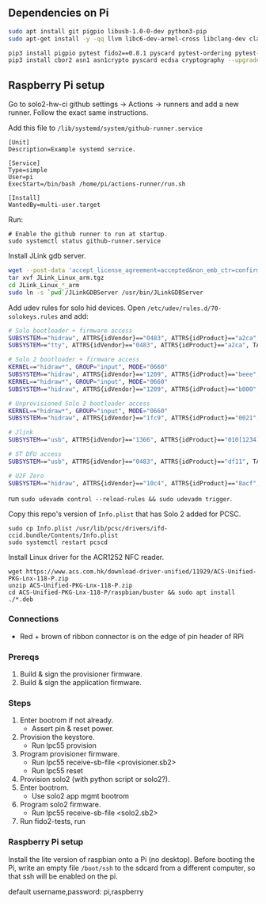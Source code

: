 
## Dependencies on Pi

```bash
sudo apt install git pigpio libusb-1.0-0-dev python3-pip
sudo apt-get install -y -qq llvm libc6-dev-armel-cross libclang-dev clang pcscd pcsc-tools python3-setuptools swig gcc libpcsclite-dev python3-dev
```

```bash
pip3 install pigpio pytest fido2==0.8.1 pyscard pytest-ordering pytest-rerunfailures seedweed>=1.0rc7 solo-python==0.0.27
pip3 install cbor2 asn1 asn1crypto pyscard ecdsa cryptography --upgrade
```

## Raspberry Pi setup

Go to solo2-hw-ci github settings -> Actions -> runners and add a new runner.  Follow the exact same instructions.

Add this file to `/lib/systemd/system/github-runner.service`

```
[Unit]
Description=Example systemd service.

[Service]
Type=simple
User=pi
ExecStart=/bin/bash /home/pi/actions-runner/run.sh

[Install]
WantedBy=multi-user.target
```

Run:

```
# Enable the github runner to run at startup.
sudo systemctl status github-runner.service
```

Install JLink gdb server.

```bash
wget --post-data 'accept_license_agreement=accepted&non_emb_ctr=confirmed&submit=Download+software' https://www.segger.com/downloads/jlink/JLink_Linux_arm.tgz
tar xvf JLink_Linux_arm.tgz
cd JLink_Linux_*_arm
sudo ln -s `pwd`/JLinkGDBServer /usr/bin/JLinkGDBServer
```

Add udev rules for solo hid devices.  Open `/etc/udev/rules.d/70-solokeys.rules` and add:

```bash
# Solo bootloader + firmware access
SUBSYSTEM=="hidraw", ATTRS{idVendor}=="0483", ATTRS{idProduct}=="a2ca", TAG+="uaccess"
SUBSYSTEM=="tty", ATTRS{idVendor}=="0483", ATTRS{idProduct}=="a2ca", TAG+="uaccess"

# Solo 2 bootloader + firmware access
KERNEL=="hidraw*", GROUP="input", MODE="0660"
SUBSYSTEM=="hidraw", ATTRS{idVendor}=="1209", ATTRS{idProduct}=="beee", TAG+="uaccess"
KERNEL=="hidraw*", GROUP="input", MODE="0660"
SUBSYSTEM=="hidraw", ATTRS{idVendor}=="1209", ATTRS{idProduct}=="b000", TAG+="uaccess"

# Unprovisioned Solo 2 bootloader access
KERNEL=="hidraw*", GROUP="input", MODE="0660"
SUBSYSTEM=="hidraw", ATTRS{idVendor}=="1fc9", ATTRS{idProduct}=="0021", TAG+="uaccess"

# Jlink
SUBSYSTEM=="usb", ATTRS{idVendor}=="1366", ATTRS{idProduct}=="010[1234]", MODE="664", GROUP="input"   

# ST DFU access
SUBSYSTEM=="usb", ATTRS{idVendor}=="0483", ATTRS{idProduct}=="df11", TAG+="uaccess"

# U2F Zero
SUBSYSTEM=="hidraw", ATTRS{idVendor}=="10c4", ATTRS{idProduct}=="8acf", TAG+="uaccess"
```

run `sudo udevadm control --reload-rules && sudo udevadm trigger`.

Copy this repo's version of `Info.plist` that has Solo 2 added for PCSC.

```
sudo cp Info.plist /usr/lib/pcsc/drivers/ifd-ccid.bundle/Contents/Info.plist
sudo systemctl restart pcscd
```

Install Linux driver for the ACR1252 NFC reader.

```
wget https://www.acs.com.hk/download-driver-unified/11929/ACS-Unified-PKG-Lnx-118-P.zip
unzip ACS-Unified-PKG-Lnx-118-P.zip
cd ACS-Unified-PKG-Lnx-118-P/raspbian/buster && sudo apt install ./*.deb
```

### Connections

- Red + brown of ribbon connector is on the edge of pin header of RPi

### Prereqs

1. Build & sign the provisioner firmware.
2. Build & sign the application firmware.

### Steps

1. Enter bootrom if not already.
	- Assert pin & reset power.
2. Provision the keystore.
	- Run lpc55 provision <config>
3. Program provisioner firmware.
	- Run lpc55 receive-sb-file <provisioner.sb2>
	- Run lpc55 reset
4. Provision solo2 (with python script or solo2?).
5. Enter bootrom.
	- Use solo2 app mgmt bootrom
6. Program solo2 firmware.
	- Run lpc55 receive-sb-file <solo2.sb2>
7. Run fido2-tests, run <other-tests>

### Raspberry Pi setup

Install the lite version of raspbian onto a Pi (no desktop).  Before booting the Pi, write an empty file `/boot/ssh`
to the sdcard from a different computer, so that ssh will be enabled on the pi.

default username,password: pi,raspberry

